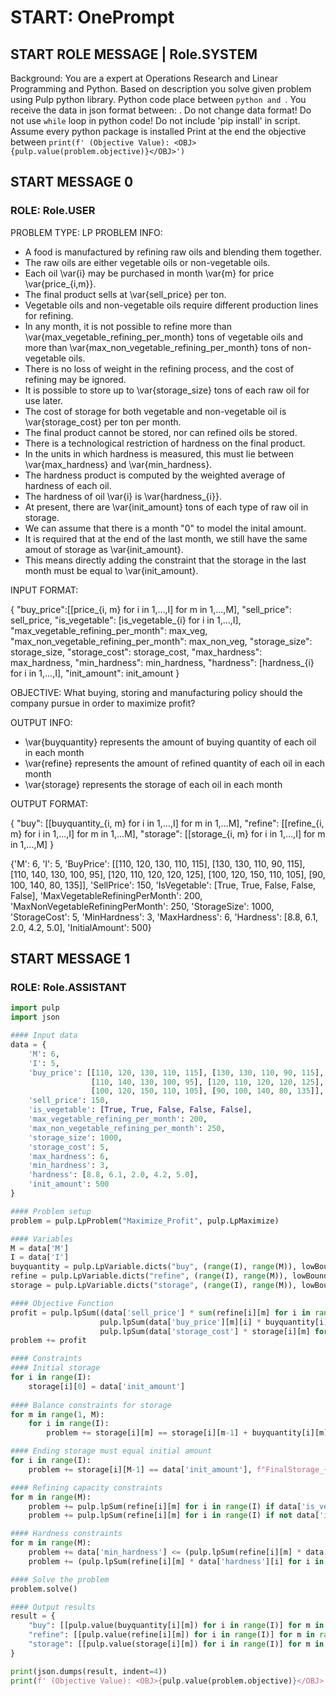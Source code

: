 # START: OnePrompt 
## START ROLE MESSAGE | Role.SYSTEM 
Background: You are a expert at Operations Research and Linear Programming and Python. Based on description you solve given problem using Pulp python library. Python code place between ```python and ```. You receive the data in json format between: <DATA></DATA>. Do not change data format! Do not use `while` loop in python code! Do not include 'pip install' in script. Assume every python package is installed Print at the end the objective between <OBJ></OBJ> `print(f' (Objective Value): <OBJ>{pulp.value(problem.objective)}</OBJ>')`  
## START MESSAGE 0 
### ROLE: Role.USER
<DESCRIPTION>
PROBLEM TYPE: LP
PROBLEM INFO:

- A food is manufactured by refining raw oils and blending them together. 
- The raw oils are either vegetable oils or non-vegetable oils. 
- Each oil \var{i} may be purchased in month \var{m} for price \var{price_{i,m}}.
- The final product sells at \var{sell_price} per ton.
- Vegetable oils and non-vegetable oils require different production lines for refining. 
- In any month, it is not possible to refine more than \var{max_vegetable_refining_per_month} tons of vegetable oils and more than \var{max_non_vegetable_refining_per_month} tons of non-vegetable oils. 
- There is no loss of weight in the refining process, and the cost of refining may be ignored.
- It is possible to store up to \var{storage_size} tons of each raw oil for use later. 
- The cost of storage for both vegetable and non-vegetable oil is \var{storage_cost} per ton per month.
- The final product cannot be stored, nor can refined oils be stored.
- There is a technological restriction of hardness on the final product. 
- In the units in which hardness is measured, this must lie between \var{max_hardness} and \var{min_hardness}.
- The hardness product is computed by the weighted average of hardness of each oil.
- The hardness of oil \var{i} is \var{hardness_{i}}.
- At present, there are \var{init_amount} tons of each type of raw oil in storage. 
- We can assume that there is a month "0" to model the inital amount.
- It is required that at the end of the last month, we still have the same amout of storage as \var{init_amount}.
- This means directly adding the constraint that the storage in the last month must be equal to \var{init_amount}.


INPUT FORMAT:

{
    "buy_price":[[price_{i, m} for i in 1,...,I] for m in 1,...,M],
    "sell_price": sell_price,
    "is_vegetable": [is_vegetable_{i} for i in 1,...,I],
    "max_vegetable_refining_per_month": max_veg,
    "max_non_vegetable_refining_per_month": max_non_veg,
    "storage_size": storage_size,
    "storage_cost": storage_cost,
    "max_hardness": max_hardness,
    "min_hardness": min_hardness,
    "hardness": [hardness_{i} for i in 1,...,I],
    "init_amount": init_amount
}


OBJECTIVE: What buying, storing and manufacturing policy should the company pursue in order to maximize profit?

OUTPUT INFO: 

- \var{buyquantity} represents the amount of buying quantity of each oil in each month
- \var{refine} represents the amount of refined quantity of each oil in each month
- \var{storage} represents the storage of each oil in each month
 
OUTPUT FORMAT: 

{
    "buy": [[buyquantity_{i, m} for i in 1,...,I] for m in 1,...M],
    "refine": [[refine_{i, m} for i in 1,...,I] for m in 1,...M],
    "storage": [[storage_{i, m} for i in 1,...,I] for m in 1,...,M]
} 

</DESCRIPTION>
<DATA>
{'M': 6, 'I': 5, 'BuyPrice': [[110, 120, 130, 110, 115], [130, 130, 110, 90, 115], [110, 140, 130, 100, 95], [120, 110, 120, 120, 125], [100, 120, 150, 110, 105], [90, 100, 140, 80, 135]], 'SellPrice': 150, 'IsVegetable': [True, True, False, False, False], 'MaxVegetableRefiningPerMonth': 200, 'MaxNonVegetableRefiningPerMonth': 250, 'StorageSize': 1000, 'StorageCost': 5, 'MinHardness': 3, 'MaxHardness': 6, 'Hardness': [8.8, 6.1, 2.0, 4.2, 5.0], 'InitialAmount': 500}</DATA>


## START MESSAGE 1 
### ROLE: Role.ASSISTANT
```python
import pulp
import json

#### Input data
data = {
    'M': 6,
    'I': 5,
    'buy_price': [[110, 120, 130, 110, 115], [130, 130, 110, 90, 115], 
                  [110, 140, 130, 100, 95], [120, 110, 120, 120, 125], 
                  [100, 120, 150, 110, 105], [90, 100, 140, 80, 135]],
    'sell_price': 150,
    'is_vegetable': [True, True, False, False, False],
    'max_vegetable_refining_per_month': 200,
    'max_non_vegetable_refining_per_month': 250,
    'storage_size': 1000,
    'storage_cost': 5,
    'max_hardness': 6,
    'min_hardness': 3,
    'hardness': [8.8, 6.1, 2.0, 4.2, 5.0],
    'init_amount': 500
}

#### Problem setup
problem = pulp.LpProblem("Maximize_Profit", pulp.LpMaximize)

#### Variables
M = data['M']
I = data['I']
buyquantity = pulp.LpVariable.dicts("buy", (range(I), range(M)), lowBound=0, cat='Continuous')
refine = pulp.LpVariable.dicts("refine", (range(I), range(M)), lowBound=0, cat='Continuous')
storage = pulp.LpVariable.dicts("storage", (range(I), range(M)), lowBound=0, cat='Continuous')

#### Objective Function
profit = pulp.lpSum((data['sell_price'] * sum(refine[i][m] for i in range(I) for m in range(M))) - 
                    pulp.lpSum(data['buy_price'][m][i] * buyquantity[i][m] for i in range(I) for m in range(M)) - 
                    pulp.lpSum(data['storage_cost'] * storage[i][m] for i in range(I) for m in range(M)))
problem += profit

#### Constraints
#### Initial storage
for i in range(I):
    storage[i][0] = data['init_amount']
    
#### Balance constraints for storage
for m in range(1, M):
    for i in range(I):
        problem += storage[i][m] == storage[i][m-1] + buyquantity[i][m] - refine[i][m], f"StorageBalance_{i}_{m}"

#### Ending storage must equal initial amount
for i in range(I):
    problem += storage[i][M-1] == data['init_amount'], f"FinalStorage_{i}"

#### Refining capacity constraints
for m in range(M):
    problem += pulp.lpSum(refine[i][m] for i in range(I) if data['is_vegetable'][i]) <= data['max_vegetable_refining_per_month'], f"MaxVegRefine_{m}"
    problem += pulp.lpSum(refine[i][m] for i in range(I) if not data['is_vegetable'][i]) <= data['max_non_vegetable_refining_per_month'], f"MaxNonVegRefine_{m}"

#### Hardness constraints
for m in range(M):
    problem += data['min_hardness'] <= (pulp.lpSum(refine[i][m] * data['hardness'][i] for i in range(I))) / pulp.lpSum(refine[i][m] for i in range(I)), f"MinHardness_{m}"
    problem += (pulp.lpSum(refine[i][m] * data['hardness'][i] for i in range(I))) / pulp.lpSum(refine[i][m] for i in range(I)) <= data['max_hardness'], f"MaxHardness_{m}"

#### Solve the problem
problem.solve()

#### Output results
result = {
    "buy": [[pulp.value(buyquantity[i][m]) for i in range(I)] for m in range(M)],
    "refine": [[pulp.value(refine[i][m]) for i in range(I)] for m in range(M)],
    "storage": [[pulp.value(storage[i][m]) for i in range(I)] for m in range(M)]
}

print(json.dumps(result, indent=4))
print(f' (Objective Value): <OBJ>{pulp.value(problem.objective)}</OBJ>')
```

